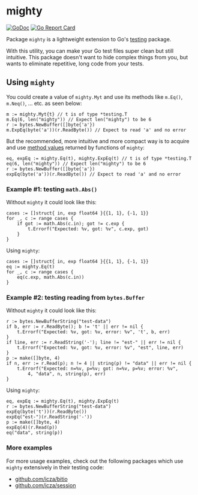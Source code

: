 # mighty

[![GoDoc](https://godoc.org/github.com/icza/mighty?status.svg)](https://godoc.org/github.com/icza/mighty) [![Go Report Card](https://goreportcard.com/badge/github.com/icza/mighty)](https://goreportcard.com/report/github.com/icza/mighty)

Package `mighty` is a lightweight extension to Go's [testing](https://golang.org/pkg/testing/) package.

With this utility, you can make your Go test files super clean but still intuitive.
This package doesn't want to hide complex things from you, but wants to eliminate repetitive,
long code from your tests.

## Using `mighty`

You could create a value of `mighty.Myt` and use its methods like `m.Eq()`, `m.Neq()`, ... etc. as seen below:

	m := mighty.Myt{t} // t is of type *testing.T
	m.Eq(6, len("mighty")) // Expect len("mighty") to be 6
	r := bytes.NewBuffer([]byte{'a'})
	m.ExpEq(byte('a'))(r.ReadByte()) // Expect to read 'a' and no error

But the recommended, more intuitive and more compact way is to acquire and use [method values](https://golang.org/ref/spec#Method_values)
returned by functions of `mighty`:

	eq, expEq := mighty.Eq(t), mighty.ExpEq(t) // t is of type *testing.T
	eq(6, len("mighty")) // Expect len("mighty") to be 6
	r := bytes.NewBuffer([]byte{'a'})
	expEq(byte('a'))(r.ReadByte()) // Expect to read 'a' and no error

### Example #1: testing `math.Abs()`

Without `mighty` it could look like this:

	cases := []struct{ in, exp float64 }{{1, 1}, {-1, 1}}
	for _, c := range cases {
		if got := math.Abs(c.in); got != c.exp {
			t.Errorf("Expected: %v, got: %v", c.exp, got)
		}
	}

Using `mighty`:

	cases := []struct{ in, exp float64 }{{1, 1}, {-1, 1}}
	eq := mighty.Eq(t)
	for _, c := range cases {
		eq(c.exp, math.Abs(c.in))
	}

### Example #2: testing reading from `bytes.Buffer`

Without `mighty` it could look like this:

	r := bytes.NewBufferString("test-data")
	if b, err := r.ReadByte(); b != 't' || err != nil {
		t.Errorf("Expected: %v, got: %v, error: %v", 't', b, err)
	}
	if line, err := r.ReadString('-'); line != "est-" || err != nil {
		t.Errorf("Expected: %v, got: %v, error: %v", "est", line, err)
	}
	p := make([]byte, 4)
	if n, err := r.Read(p); n != 4 || string(p) != "data" || err != nil {
		t.Errorf("Expected: n=%v, p=%v; got: n=%v, p=%v; error: %v",
			4, "data", n, string(p), err)
	}

Using `mighty`:

	eq, expEq := mighty.Eq(t), mighty.ExpEq(t)
	r := bytes.NewBufferString("test-data")
	expEq(byte('t'))(r.ReadByte())
	expEq("est-")(r.ReadString('-'))
	p := make([]byte, 4)
	expEq(4)(r.Read(p))
	eq("data", string(p))

### More examples

For more usage examples, check out the following packages which use `mighty` extensively in their testing code:

- [github.com/icza/bitio](https://github.com/icza/bitio)
- [github.com/icza/session](https://github.com/icza/session)
